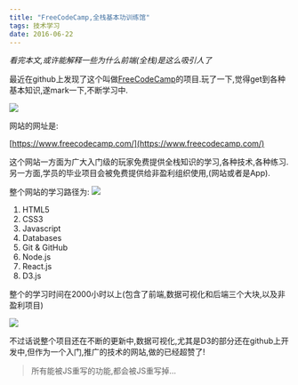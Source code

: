 ```yaml
---
title: "FreeCodeCamp,全栈基本功训练馆"
tags: 技术学习
date: 2016-06-22
---
```


<em>看完本文,或许能解释一些为什么前端(全栈)是这么吸引人了</em>

最近在github上发现了这个叫做[FreeCodeCamp](https://github.com/FreeCodeCamp/FreeCodeCamp)的项目.玩了一下,觉得get到各种基本知识,遂mark一下,不断学习中.

![](https://camo.githubusercontent.com/60c67cf9ac2db30d478d21755289c423e1f985c6/68747470733a2f2f73332e616d617a6f6e6177732e636f6d2f66726565636f646563616d702f776964652d736f6369616c2d62616e6e65722e706e67)

网站的网址是:

[https://www.freecodecamp.com/](https://www.freecodecamp.com/)


这个网站一方面为广大入门级的玩家免费提供全栈知识的学习,各种技术,各种练习.另一方面,学员的毕业项目会被免费提供给非盈利组织使用,(网站或者是App).

整个网站的学习路径为:
![](http://7xr5em.com1.z0.glb.clouddn.com/fcc1.png)

1. HTML5
2. CSS3
3. Javascript
4. Databases
5. Git & GitHub
6. Node.js
7. React.js
8. D3.js

整个的学习时间在2000小时以上(包含了前端,数据可视化和后端三个大块,以及非盈利项目)

![](http://7xr5em.com1.z0.glb.clouddn.com/fcc2.png)


不过话说整个项目还在不断的更新中,数据可视化,尤其是D3的部分还在github上开发中,但作为一个入门,推广的技术的网站,做的已经超赞了!

> 所有能被JS重写的功能,都会被JS重写掉...
